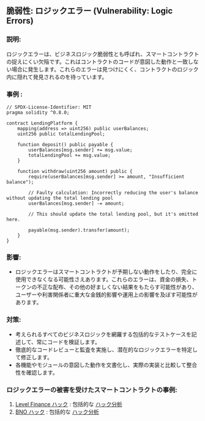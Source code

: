 ## 脆弱性: ロジックエラー (Vulnerability: Logic Errors)

### 説明: 
ロジックエラーは、ビジネスロジック脆弱性とも呼ばれ、スマートコントラクトの捉えにくい欠陥です。これはコントラクトのコードが意図した動作と一致しない場合に発生します。これらのエラーは見つけにくく、コントラクトのロジック内に隠れて発見されるのを待っています。

### 事例 :
```
// SPDX-License-Identifier: MIT
pragma solidity ^0.8.0;

contract LendingPlatform {
    mapping(address => uint256) public userBalances;
    uint256 public totalLendingPool;

    function deposit() public payable {
        userBalances[msg.sender] += msg.value;
        totalLendingPool += msg.value;
    }

    function withdraw(uint256 amount) public {
        require(userBalances[msg.sender] >= amount, "Insufficient balance");
        
        // Faulty calculation: Incorrectly reducing the user's balance without updating the total lending pool
        userBalances[msg.sender] -= amount;
        
        // This should update the total lending pool, but it's omitted here.
        
        payable(msg.sender).transfer(amount);
    }
}
```
### 影響:
- ロジックエラーはスマートコントラクトが予期しない動作をしたり、完全に使用できなくなる可能性さえあります。これらのエラーは、資金の損失、トークンの不正な配布、その他の好ましくない結果をもたらす可能性があり、ユーザーや利害関係者に重大な金銭的影響や運用上の影響を及ぼす可能性があります。

### 対策:
- 考えられるすべてのビジネスロジックを網羅する包括的なテストケースを記述して、常にコードを検証します。
- 徹底的なコードレビューと監査を実施し、潜在的なロジックエラーを特定して修正します。
- 各機能やモジュールの意図した動作を文書化し、実際の実装と比較して整合性を確認します。

### ロジックエラーの被害を受けたスマートコントラクトの事例:
1. [Level Finance ハック](https://bscscan.com/address/0x9f00fbd6c095d2c542687ed5afb68d9c3fb2f464#code#F11#L165) : 包括的な [ハック分析](https://blog.solidityscan.com/level-finance-hack-analysis-16fda3996ecb)
2. [BNO ハック](https://bscscan.com/address/0xdca503449899d5649d32175a255a8835a03e4006#code) : 包括的な [ハック分析](https://blog.solidityscan.com/bno-hack-analysis-15436d73e44e)

